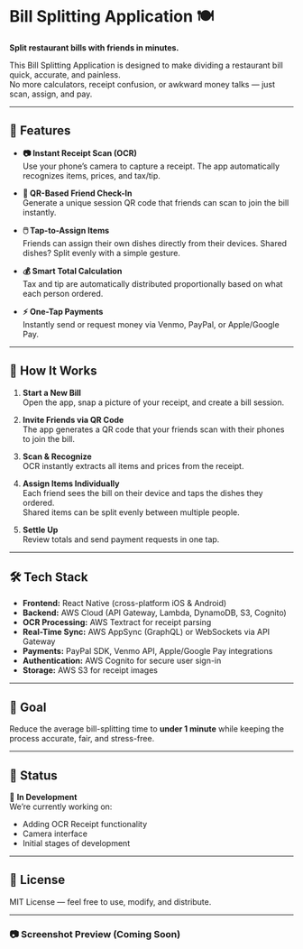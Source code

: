 # Bill Splitting Application 🍽️  
**Split restaurant bills with friends in minutes.**

This Bill Splitting Application is designed to make dividing a restaurant bill quick, accurate, and painless.  
No more calculators, receipt confusion, or awkward money talks — just scan, assign, and pay.

---

## 🚀 Features

- **📷 Instant Receipt Scan (OCR)**  
  Use your phone’s camera to capture a receipt. The app automatically recognizes items, prices, and tax/tip.

- **👥 QR-Based Friend Check-In**  
  Generate a unique session QR code that friends can scan to join the bill instantly.

- **🖱️ Tap-to-Assign Items**  
  Friends can assign their own dishes directly from their devices. Shared dishes? Split evenly with a simple gesture.

- **💰 Smart Total Calculation**  
  Tax and tip are automatically distributed proportionally based on what each person ordered.

- **⚡ One-Tap Payments**  
  Instantly send or request money via Venmo, PayPal, or Apple/Google Pay.

---

## 📱 How It Works

1. **Start a New Bill**  
   Open the app, snap a picture of your receipt, and create a bill session.

2. **Invite Friends via QR Code**  
   The app generates a QR code that your friends scan with their phones to join the bill.

3. **Scan & Recognize**  
   OCR instantly extracts all items and prices from the receipt.

4. **Assign Items Individually**  
   Each friend sees the bill on their device and taps the dishes they ordered.  
   Shared items can be split evenly between multiple people.

5. **Settle Up**  
   Review totals and send payment requests in one tap.

---

## 🛠️ Tech Stack

- **Frontend:** React Native (cross-platform iOS & Android)
- **Backend:** AWS Cloud (API Gateway, Lambda, DynamoDB, S3, Cognito)
- **OCR Processing:** AWS Textract for receipt parsing
- **Real-Time Sync:** AWS AppSync (GraphQL) or WebSockets via API Gateway
- **Payments:** PayPal SDK, Venmo API, Apple/Google Pay integrations
- **Authentication:** AWS Cognito for secure user sign-in
- **Storage:** AWS S3 for receipt images

---

## 🎯 Goal

Reduce the average bill-splitting time to **under 1 minute** while keeping the process accurate, fair, and stress-free.

---

## 📌 Status

🚧 **In Development**  
We’re currently working on:
- Adding OCR Receipt functionality
- Camera interface
- Initial stages of development

---

## 📄 License

MIT License — feel free to use, modify, and distribute.

---

### 📷 Screenshot Preview (Coming Soon)
